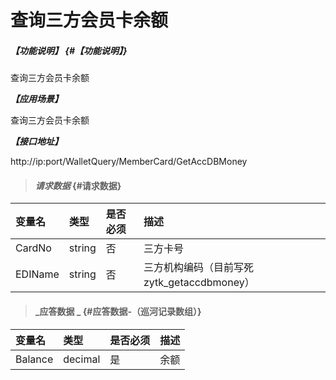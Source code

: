 # 查询三方会员卡余额

##### _【功能说明】_ {#【功能说明】}

查询三方会员卡余额

_**【应用场景】**_

查询三方会员卡余额

_**【接口地址】**_

http://ip:port/WalletQuery/MemberCard/GetAccDBMoney

> #### _请求数据_ {#请求数据}

| 变量名 | 类型 | 是否必须 | 描述 |
| :--- | :--- | :--- | :--- |
| CardNo | string | 否 | 三方卡号 |
| EDIName| string | 否 |三方机构编码（目前写死 zytk_getaccdbmoney） |


> #### _应答数据 _ {#应答数据-（巡河记录数组）}

| 变量名 | 类型 | 是否必须 | 描述 |
| :--- | :--- | :--- | :--- |
| Balance| decimal | 是 | 余额 |






